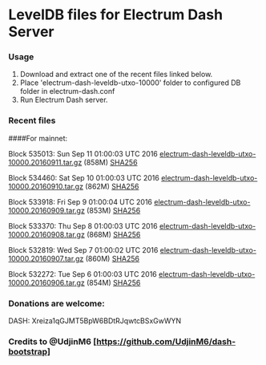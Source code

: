 # LevelDB files for Electrum Dash Server

### Usage

1. Download and extract one of the recent files linked below.
2. Place 'electrum-dash-leveldb-utxo-10000' folder to configured DB folder in electrum-dash.conf
3. Run Electrum Dash server.

### Recent files

####For mainnet:

Block 535013: Sun Sep 11 01:00:03 UTC 2016 [electrum-dash-leveldb-utxo-10000.20160911.tar.gz](https://transfer.sh/kNUAI/electrum-dash-leveldb-utxo-10000.20160911.tar.gz) (858M) [SHA256](https://transfer.sh/nKZon/electrum-dash-leveldb-utxo-10000.20160911.tar.gz.sha256)

Block 534460: Sat Sep 10 01:00:03 UTC 2016 [electrum-dash-leveldb-utxo-10000.20160910.tar.gz](https://transfer.sh/Lh4q3/electrum-dash-leveldb-utxo-10000.20160910.tar.gz) (862M) [SHA256](https://transfer.sh/MjQt6/electrum-dash-leveldb-utxo-10000.20160910.tar.gz.sha256)

Block 533918: Fri Sep  9 01:00:04 UTC 2016 [electrum-dash-leveldb-utxo-10000.20160909.tar.gz](https://transfer.sh/97zCI/electrum-dash-leveldb-utxo-10000.20160909.tar.gz) (853M) [SHA256](https://transfer.sh/qqirD/electrum-dash-leveldb-utxo-10000.20160909.tar.gz.sha256)

Block 533370: Thu Sep  8 01:00:03 UTC 2016 [electrum-dash-leveldb-utxo-10000.20160908.tar.gz](https://transfer.sh/bmACr/electrum-dash-leveldb-utxo-10000.20160908.tar.gz) (868M) [SHA256](https://transfer.sh/zPy8e/electrum-dash-leveldb-utxo-10000.20160908.tar.gz.sha256)

Block 532819: Wed Sep  7 01:00:02 UTC 2016 [electrum-dash-leveldb-utxo-10000.20160907.tar.gz](https://transfer.sh/FPwxj/electrum-dash-leveldb-utxo-10000.20160907.tar.gz) (860M) [SHA256](https://transfer.sh/72Y1B/electrum-dash-leveldb-utxo-10000.20160907.tar.gz.sha256)

Block 532272: Tue Sep  6 01:00:03 UTC 2016 [electrum-dash-leveldb-utxo-10000.20160906.tar.gz](https://transfer.sh/CGITc/electrum-dash-leveldb-utxo-10000.20160906.tar.gz) (854M) [SHA256](https://transfer.sh/WTq7t/electrum-dash-leveldb-utxo-10000.20160906.tar.gz.sha256)

### Donations are welcome:

DASH: Xreiza1qGJMT5BpW6BDtRJqwtcBSxGwWYN

### Credits to @UdjinM6 [https://github.com/UdjinM6/dash-bootstrap]
